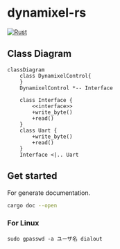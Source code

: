 # dynamixel-rs
[![Rust](https://github.com/chama1176/dynamixel-rs/actions/workflows/rust.yml/badge.svg)](https://github.com/chama1176/dynamixel-rs/actions/workflows/rust.yml)

## Class Diagram
```mermaid
classDiagram
    class DynamixelControl{
    }
    DynamixelControl *-- Interface

    class Interface {
        <<interface>>
        +write_byte()
        +read()
    }
    class Uart {
        +write_byte()
        +read()
    }
    Interface <|.. Uart

```

## Get started
For generate documentation.
```bash
cargo doc --open
```

### For Linux

```
sudo gpasswd -a ユーザ名 dialout
```
